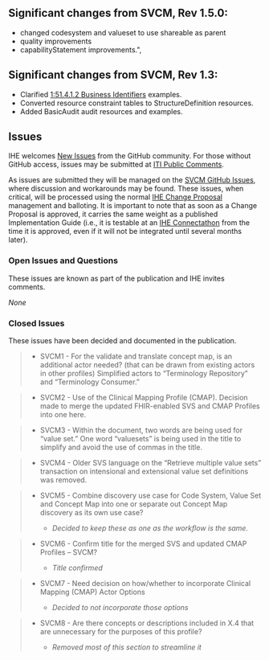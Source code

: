 ## Significant changes from SVCM, Rev 1.5.0:
- changed codesystem and valueset to use shareable as parent
- quality improvements
- capabilityStatement improvements.",

## Significant changes from SVCM, Rev 1.3:
- Clarified [1:51.4.1.2 Business Identifiers](volume-1.html#151412-business-identifiers) examples.
- Converted resource constraint tables to StructureDefinition resources.
- Added BasicAudit audit resources and examples.

## Issues

IHE welcomes [New Issues](https://github.com/IHE/ITI.SVCM/issues/new/choose)
from the GitHub community. For those without GitHub access, issues may be
submitted at [ITI Public Comments](https://www.ihe.net/ITI_Public_Comments/).

As issues are submitted they will be managed on the
[SVCM GitHub Issues](https://github.com/IHE/ITI.SVCM/issues), where discussion and
workarounds may be found. These issues, when critical, will be processed using the normal
[IHE Change Proposal](https://wiki.ihe.net/index.php/Category:CPs) management and balloting.
It is important to note that as soon as a Change Proposal is approved, it carries the same
weight as a published Implementation Guide (i.e., it is testable at an
[IHE Connectathon](https://www.ihe.net/participate/connectathon/) from the time
it is approved, even if it will not be integrated until several months later).

### Open Issues and Questions
These issues are known as part of the publication and IHE invites comments.

*None*

### Closed Issues
These issues have been decided and documented in the publication.

> - SVCM1 - For the validate and translate concept map, is an additional
> actor needed? (that can be drawn from existing actors in other
> profiles) Simplified actors to “Terminology Repository” and
> “Terminology Consumer.”

> - SVCM2 - Use of the Clinical Mapping Profile (CMAP). Decision made to
> merge the updated FHIR-enabled SVS and CMAP Profiles into one here.

> - SVCM3 - Within the document, two words are being used for “value set.”
> One word “valuesets” is being used in the title to simplify and avoid
> the use of commas in the title.

> - SVCM4 - Older SVS language on the “Retrieve multiple value sets”
> transaction on intensional and extensional value set definitions was
> removed.

> - SVCM5 - Combine discovery use case for Code System, Value Set and
> Concept Map into one or separate out Concept Map discovery as its own
> use case?
>
>   - *Decided to keep these as one as the workflow is the same.*

> - SVCM6 - Confirm title for the merged SVS and updated CMAP Profiles –
> SVCM?
>
>   - *Title confirmed*

> - SVCM7 - Need decision on how/whether to incorporate Clinical Mapping
> (CMAP) Actor Options
>
>   - *Decided to not incorporate those options*

> - SVCM8 - Are there concepts or descriptions included in X.4 that are
> unnecessary for the purposes of this profile?
>
>   - *Removed most of this section to streamline it*

